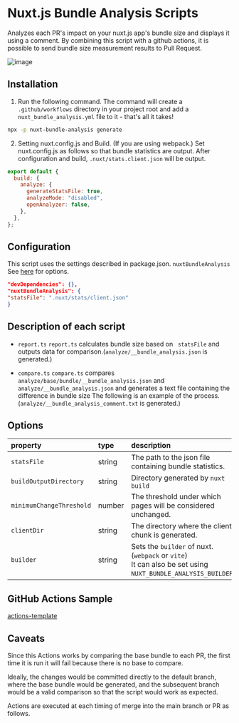 # Nuxt.js Bundle Analysis Scripts

Analyzes each PR's impact on your nuxt.js app's bundle size and displays it using a comment.
By combining this script with a github actions, it is possible to send bundle size measurement results to Pull Request.

![image](https://user-images.githubusercontent.com/43837308/159209639-518f7136-e471-41d0-8305-a67265432082.png)

## Installation

1. Run the following command. The command will create a `.github/workflows` directory in your project root and add a `nuxt_bundle_analysis.yml` file to it - that's all it takes!

```bash
npx -p nuxt-bundle-analysis generate
```

2. Setting nuxt.config.js and Build. (If you are using webpack.)
   Set nuxt.config.js as follows so that bundle statistics are output.
   After configuration and build, `.nuxt/stats.client.json` will be output.

```js:nuxt.config.js
export default {
  build: {
    analyze: {
      generateStatsFile: true,
      analyzeMode: "disabled",
      openAnalyzer: false,
    },
  },
};
```

## Configuration

This script uses the settings described in package.json. `nuxtBundleAnalysis`
See [here](#Options) for options.

```json:package.json
"devDependencies": {},
"nuxtBundleAnalysis": {
"statsFile": ".nuxt/stats/client.json"
}
```

## Description of each script

- `report.ts`
  `report.ts` calculates bundle size based on ` statsFile` and outputs data for comparison.(`analyze/__bundle_analysis.json` is generated.)

- `compare.ts`
  `compare.ts` compares `analyze/base/bundle/__bundle_analysis.json` and `analyze/__bundle_analysis.json` and generates a text file containing the difference in bundle size The following is an example of the process.(`analyze/__bundle_analysis_comment.txt` is generated.)

## Options

| property                 | type   | description                                                                                                      | default                 |
| :----------------------- | :----- | :--------------------------------------------------------------------------------------------------------------- | :---------------------- |
| `statsFile`              | string | The path to the json file containing bundle statistics.                                                          | .nuxt/stats/client.json |
| `buildOutputDirectory`   | string | Directory generated by `nuxt build`                                                                              | .nuxt                   |
| `minimumChangeThreshold` | number | The threshold under which pages will be considered unchanged.                                                    | 0                       |
| `clientDir`              | string | The directory where the client chunk is generated.                                                               | dist/client             |
| `builder`                | string | Sets the `builder` of nuxt.(`webpack` or `vite`) <br /> It can also be set using `NUXT_BUNDLE_ANALYSIS_BUILDER`. | `webpack`               |

## GitHub Actions Sample

[actions-template](https://github.com/wattanx/nuxt-bundle-analysis/tree/main/actions-template/nuxt-bundle-analysis.yml)

## Caveats

Since this Actions works by comparing the base bundle to each PR, the first time it is run it will fail because there is no base to compare.

Ideally, the changes would be committed directly to the default branch, where the base bundle would be generated, and the subsequent branch would be a valid comparison so that the script would work as expected.

Actions are executed at each timing of merge into the main branch or PR as follows.

